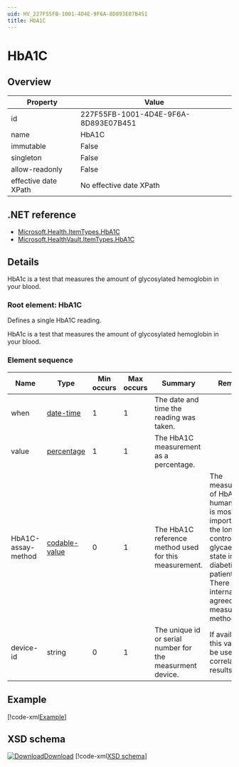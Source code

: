 ```yaml
---
uid: HV_227F55FB-1001-4D4E-9F6A-8D893E07B451
title: HbA1C
---
```


# HbA1C

## Overview

Property|Value
---|---
id|227F55FB-1001-4D4E-9F6A-8D893E07B451
name|HbA1C
immutable|False
singleton|False
allow-readonly|False
effective date XPath|No effective date XPath

## .NET reference
- [Microsoft.Health.ItemTypes.HbA1C](https://docs.microsoft.com/dotnet/api/microsoft.health.itemtypes.hba1c)
- [Microsoft.HealthVault.ItemTypes.HbA1C](https://docs.microsoft.com/dotnet/api/microsoft.healthvault.itemtypes.hba1c)

## Details
HbA1c is a test that measures the amount of glycosylated hemoglobin in your blood.

<a name='HbA1C'></a>

### Root element: HbA1C

Defines a single HbA1C reading.

HbA1c is a test that measures the amount of glycosylated hemoglobin in your blood.

### Element sequence

Name|Type|Min occurs|Max occurs|Summary|Remarks|Preferred Vocabulary
---|---|---|---|---|---|---
when|[date-time](xref:HV_File_dates#date-time)|1|1|The date and time the reading was taken.||
value|[percentage](xref:HV_3e730686-781f-4616-aa0d-817bba8eb141#percentage)|1|1|The HbA1C measurement as a percentage.||
HbA1C-assay-method|[codable-value](xref:HV_3e730686-781f-4616-aa0d-817bba8eb141#codable-value)|0|1|The HbA1C reference method used for this measurement.|The measurement of HbA1c in human blood is most important for the longterm control of the glycaemic state in diabetic patients. There is no internationally agreed assay measurement method.|[HbA1C-assay-method](xref:HV_f32a02f2-6576-4bf1-a43c-4dba903063b4)
device-id|string|0|1|The unique id or serial number for the measurment device.|If available, this value can be used to correlate results.|

## Example
[!code-xml[Example](../sample-xml/227F55FB-1001-4D4E-9F6A-8D893E07B451.xml)]

## XSD schema
[![Download](/healthvault/images/download.png)Download](../xsd/HbA1C.xsd)
[!code-xml[XSD schema](../xsd/HbA1C.xsd)]
